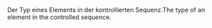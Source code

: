<span data-ttu-id="532ed-101">Der Typ eines Elements in der kontrollierten Sequenz.</span><span class="sxs-lookup"><span data-stu-id="532ed-101">The type of an element in the controlled sequence.</span></span>